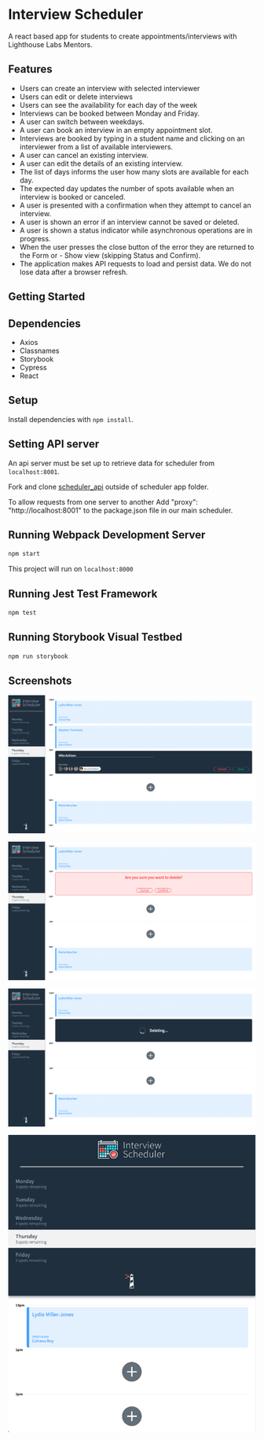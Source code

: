 # Interview Scheduler

A react based app for students to create appointments/interviews with Lighthouse Labs Mentors.

## Features

- Users can create an interview with selected interviewer
- Users can edit or delete interviews
- Users can see the availability for each day of the week
- Interviews can be booked between Monday and Friday.
- A user can switch between weekdays.
- A user can book an interview in an empty appointment slot.
- Interviews are booked by typing in a student name and clicking on an interviewer from a list of available interviewers.
- A user can cancel an existing interview.
- A user can edit the details of an existing interview.
- The list of days informs the user how many slots are available for each day.
- The expected day updates the number of spots available when an interview is booked or canceled.
- A user is presented with a confirmation when they attempt to cancel an interview.
- A user is shown an error if an interview cannot be saved or deleted.
- A user is shown a status indicator while asynchronous operations are in progress.
- When the user presses the close button of the error they are returned to the Form or - Show view (skipping Status and Confirm).
- The application makes API requests to load and persist data. We do not lose data after a browser refresh.

## Getting Started

## Dependencies

- Axios
- Classnames
- Storybook
- Cypress
- React

## Setup

Install dependencies with `npm install`.

## Setting API server

An api server must be set up to retrieve data for scheduler from `localhost:8001`.

Fork and clone [scheduler_api](https://github.com/lighthouse-labs/scheduler-api) outside of scheduler app folder.

To allow requests from one server to another Add "proxy": "http://localhost:8001" to the package.json file in our main scheduler.

## Running Webpack Development Server

```sh
npm start
```

This project will run on `localhost:8000`

## Running Jest Test Framework

```sh
npm test
```

## Running Storybook Visual Testbed

```sh
npm run storybook
```

## Screenshots

!["Form and Existing interviews"](https://github.com/stephant98/Scheduler/blob/master/docs/Creating-Interview.png?raw=true)

!["Confirm deletion of interview"](https://github.com/stephant98/Scheduler/blob/master/docs/Confirm-deletion.png?raw=true)

!["Interview deletion status"](https://github.com/stephant98/Scheduler/blob/master/docs/Interview-deletion.png?raw=true)

!["Responsive view"](https://github.com/stephant98/Scheduler/blob/master/docs/Responsive-view.png?raw=true)
